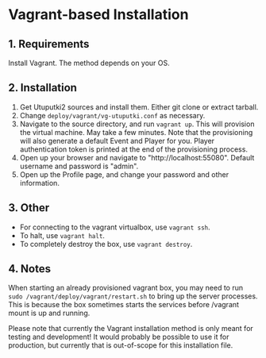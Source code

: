 # Vagrant-based Installation

## 1. Requirements

Install Vagrant. The method depends on your OS.

## 2. Installation

1. Get Utuputki2 sources and install them. Either git clone or extract tarball.
2. Change `deploy/vagrant/vg-utuputki.conf` as necessary.
3. Navigate to the source directory, and run `vagrant up`. This will provision the virtual machine. May take a few
   minutes. Note that the provisioning will also generate a default Event and Player for you. Player authentication
   token is printed at the end of the provisioning process.
4. Open up your browser and navigate to "http://localhost:55080". Default username and password is "admin".
5. Open up the Profile page, and change your password and other information.

## 3. Other

* For connecting to the vagrant virtualbox, use `vagrant ssh`.
* To halt, use `vagrant halt`.
* To completely destroy the box, use `vagrant destroy`.

## 4. Notes

When starting an already provisioned vagrant box, you may need to run `sudo /vagrant/deploy/vagrant/restart.sh` to bring up the server processes. This is because the box sometimes starts the services before /vagrant mount is up and running.

Please note that currently the Vagrant installation method is only meant for testing and development! It would probably
be possible to use it for production, but currently that is out-of-scope for this installation file.
